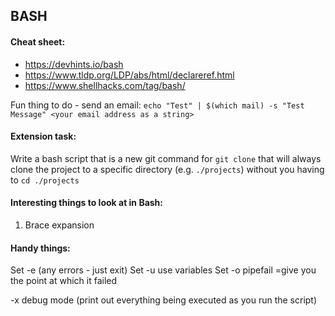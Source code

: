 ## BASH

#### Cheat sheet:
- https://devhints.io/bash 
- https://www.tldp.org/LDP/abs/html/declareref.html
- https://www.shellhacks.com/tag/bash/

Fun thing to do - send an email:
`echo "Test" | $(which mail) -s "Test Message" <your email address as a string>`

#### Extension task:
Write a bash script that is a new git command for `git clone` that will always clone the project to a specific directory (e.g. `./projects`) without you having to `cd ./projects`

#### Interesting things to look at in Bash:
1. Brace expansion

#### Handy things:
Set -e (any errors - just exit)
Set -u use variables
Set -o pipefail =give you the point at which it failed

-x debug mode (print out everything being executed as you run the script)
